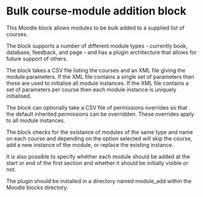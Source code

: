 # Bulk course-module addition block
This Moodle block allows modules to be bulk added to a supplied list of courses.

The block supports a number of different module types - currently book, database, feedback, and page - and has a plugin architecture that allows for future support of others.

The block takes a CSV file listing the courses and an XML file giving the module parameters. If the XML file contains a single set of parameters then these are used to initialise all module instances. If the XML file contains a set of parameters per course then each module instance is uniquely initialised.

The block can optionally take a CSV file of permissions overrides so that the default inherited permissions can be overridden. These overrides apply to all module instances.

The block checks for the existance of modules of the same type and name on each course and depending on the option selected will skip the course, add a new instance of the module, or replace the existing instance.

It is also possible to specify whether each module should be added at the start or end of the first section and whether it should be initially visible or not.


The plugin should be installed in a directory named module_add within the Moodle blocks directory.
